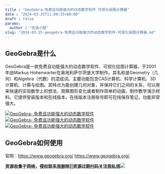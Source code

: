 ```yaml
---
title : "GeoGebra-免费且功能强大的动态数学软件 可视化绘图计算器"
date : "2024-03-25T11:00:35+08:00"
draft : false
params:
  author : "优选小报"
slug: "2024-03-25-geogebra-免费且功能强大的动态数学软件-可视化绘图计算器.md"
---
```


## GeoGebra是什么

GeoGebra是一款免费且功能强大的动态数学软件、可视化绘图计算器，于2001年由Markus
Hohenwarter在奥地利萨尔茨堡大学制作。其名称是Geometry（几何）和Algebra（代数）的混成词。主要功能包含CAS计算机、科学计算机、3D计算机、计算与绘图。其特点为能创建几何对象，并保持它们之间的关系，可以用来快速的实验数学上的想法、观察图形变化或者制作简单的动画，制作教学演示材料。它提供安装版本和在线版本，在线版本注册账号即可在线保存笔记，功能非常强大。

[![GeoGebra-
免费且功能强大的动态数学软件](//img7-1.zhekoulieshou.com/mmbiz_jpg/iaHBVewvSIbAjcr9g6TlCXSfiaDqkbzuEztomIRFArasAWh6uUiaEIyPNbTcVPZnrk4xh4EjH98OSNnibYLoibaJ9nA/0)](//img7-1.zhekoulieshou.com/mmbiz_jpg/iaHBVewvSIbAjcr9g6TlCXSfiaDqkbzuEztomIRFArasAWh6uUiaEIyPNbTcVPZnrk4xh4EjH98OSNnibYLoibaJ9nA/0)
[![GeoGebra-
免费且功能强大的动态数学软件](//img7-1.zhekoulieshou.com/mmbiz_jpg/iaHBVewvSIbAjcr9g6TlCXSfiaDqkbzuEz0NiaOLIJbwCIdbsicfEOEjcotc2udxiafAVy5yut3vcqVWn8iclYWoedzA/0)](//img7-1.zhekoulieshou.com/mmbiz_jpg/iaHBVewvSIbAjcr9g6TlCXSfiaDqkbzuEz0NiaOLIJbwCIdbsicfEOEjcotc2udxiafAVy5yut3vcqVWn8iclYWoedzA/0)
[![GeoGebra-
免费且功能强大的动态数学软件](//img7-1.zhekoulieshou.com/mmbiz_jpg/iaHBVewvSIbAjcr9g6TlCXSfiaDqkbzuEzgNTOv7V9CwPHpWPFFEIzFPzEfia93RQZcbFibkkRUe7S9C5LlHPn5ROQ/0)](//img7-1.zhekoulieshou.com/mmbiz_jpg/iaHBVewvSIbAjcr9g6TlCXSfiaDqkbzuEzgNTOv7V9CwPHpWPFFEIzFPzEfia93RQZcbFibkkRUe7S9C5LlHPn5ROQ/0)

## GeoGebra如何使用

官网：https://www.geogebra.org/ https://www.geogebra.org/

**资源收集于网络，侵权联系我删除||资源过期扫码关注我私信**![](//img7-1.zhekoulieshou.com/mmbiz_jpg/iaHBVewvSIbAjcr9g6TlCXSfiaDqkbzuEzp207hVzPqT4YGQOAazQ1KNHCeACbia5Lzq4Ckwibe48iar1q7lgVP1o3w/640?wx_fmt=jpeg&from=appmsg)


